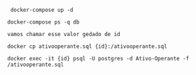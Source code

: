 `` docker-compose up -d``

``docker-compose ps -q db``

``vamos chamar esse valor gedado de id``

``docker cp ativooperante.sql {id}:/ativooperante.sql``

``docker exec -it {id} psql -U postgres -d Ativo-Operante -f /ativooperante.sql``
